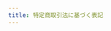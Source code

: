 ```yaml
---
title: 特定商取引法に基づく表記
---
```


<script setup lang="ts">
import TokuteishouhouView from './src/views/TokuteishouhouView.vue'

</script>

<TokuteishouhouView />
<style module>


</style>